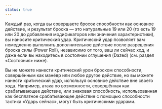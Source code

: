 ```yaml
---
status: true
---
```

Каждый раз, когда вы совершаете бросок способности как основное действие, и результат броска — это натуральные 19 или 20 (то есть 19 или 20 до добавления модификаторов или значения характеристики), вы наносите критический удар. Критический удар позволяет вам немедленно выполнить дополнительное действие после разрешения броска силы (Power Roll), независимо от того, ваш ли сейчас ход, и даже если вы находитесь в состоянии оглушения (Dazed) (см. раздел «Состояния» ниже).

Вы не можете нанести критический урон броском способности, совершённым как манёвр или любое другое действие, но вы можете нанести критический удар, используя основное действие вне своего хода. Например, атака по возможности, совершённая как срабатывающее действие, или знаковая способность, использованная как бесплатное срабатывающее действие с помощью способности тактика «Ударь сейчас», могут быть критическими ударами.